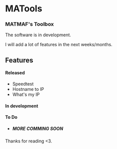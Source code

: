 # MATools
### MATMAF's Toolbox
The software is in development.

I will add a lot of features in the next weeks/months.

## Features

#### Released
* Speedtest
* Hostname to IP
* What's my IP
#### In development
#### To Do
* ##### MORE COMMING SOON

Thanks for reading <3.